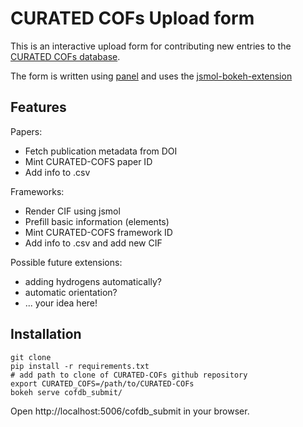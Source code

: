 # CURATED COFs Upload form

This is an interactive upload form for contributing new entries to the [CURATED COFs database](https://github.com/danieleongari/CURATED-COFs).

The form is written using [panel](https://panel.pyviz.org/) and uses the [jsmol-bokeh-extension](https://github.com/ltalirz/jsmol-bokeh-extension)

## Features

Papers:
 * Fetch publication metadata from DOI
 * Mint CURATED-COFS paper ID
 * Add info to .csv

Frameworks:
 * Render CIF using jsmol
 * Prefill basic information (elements)
 * Mint CURATED-COFS framework ID
 * Add info to .csv and add new CIF

Possible future extensions:
 * adding hydrogens automatically?
 * automatic orientation?
 * ... your idea here!

## Installation

```
git clone 
pip install -r requirements.txt
# add path to clone of CURATED-COFs github repository
export CURATED_COFS=/path/to/CURATED-COFs
bokeh serve cofdb_submit/
```
Open http://localhost:5006/cofdb_submit in your browser.
